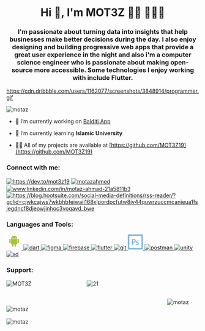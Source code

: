 <h1 align="center">Hi 👋, I'm MOT3Z 👋🏼 👨🏻‍💻</h1>
<h3 align="center">I'm passionate about turning data into insights that help businesses make better decisions during the day. I also enjoy designing and building progressive web apps that provide a great user experience in the night and also i'm a computer science engineer who is passionate about making open-source more accessible. Some technologies I enjoy working with include Flutter.</h3>

https://cdn.dribbble.com/users/1162077/screenshots/3848914/programmer.gif

<p align="left"> <img src="https://komarev.com/ghpvc/?username=motaz&label=Profile%20views&color=0e75b6&style=flat" alt="motaz" /> </p>

- 🔭 I’m currently working on [Balditi App](https://github.com/MOT3Z19/Graduation-Project.git)

- 🌱 I’m currently learning **Islamic University**

- 👨‍💻 All of my projects are available at [https://github.com/MOT3Z19](https://github.com/MOT3Z19)

<h3 align="left">Connect with me:</h3>
<p align="left">
<a href="https://dev.to/https://dev.to/mot3z19" target="blank"><img align="center" src="https://raw.githubusercontent.com/rahuldkjain/github-profile-readme-generator/master/src/images/icons/Social/devto.svg" alt="https://dev.to/mot3z19" height="30" width="40" /></a>
<a href="https://twitter.com/motazahmed" target="blank"><img align="center" src="https://raw.githubusercontent.com/rahuldkjain/github-profile-readme-generator/master/src/images/icons/Social/twitter.svg" alt="motazahmed" height="30" width="40" /></a>
<a href="https://linkedin.com/in/www.linkedin.com/in/motaz-ahmad-21a5811b3" target="blank"><img align="center" src="https://raw.githubusercontent.com/rahuldkjain/github-profile-readme-generator/master/src/images/icons/Social/linked-in-alt.svg" alt="www.linkedin.com/in/motaz-ahmad-21a5811b3" height="30" width="40" /></a>
<a href="/https://blog.hootsuite.com/social-media-definitions/rss-reader/?gclid=cjwkcajws7wkbhbfeiwaii168xlpordpcfutw8jv44quwrzuccmcanieua1fsjegdncf8djeowjinhoc3voqavd_bwe" target="blank"><img align="center" src="https://raw.githubusercontent.com/rahuldkjain/github-profile-readme-generator/master/src/images/icons/Social/rss.svg" alt="https://blog.hootsuite.com/social-media-definitions/rss-reader/?gclid=cjwkcajws7wkbhbfeiwaii168xlpordpcfutw8jv44quwrzuccmcanieua1fsjegdncf8djeowjinhoc3voqavd_bwe" height="30" width="40" /></a>
</p>

<h3 align="left">Languages and Tools:</h3>
<p align="left"> <a href="https://developer.android.com" target="_blank" rel="noreferrer"> <img src="https://raw.githubusercontent.com/devicons/devicon/master/icons/android/android-original-wordmark.svg" alt="android" width="40" height="40"/> </a> <a href="https://dart.dev" target="_blank" rel="noreferrer"> <img src="https://www.vectorlogo.zone/logos/dartlang/dartlang-icon.svg" alt="dart" width="40" height="40"/> </a> <a href="https://www.figma.com/" target="_blank" rel="noreferrer"> <img src="https://www.vectorlogo.zone/logos/figma/figma-icon.svg" alt="figma" width="40" height="40"/> </a> <a href="https://firebase.google.com/" target="_blank" rel="noreferrer"> <img src="https://www.vectorlogo.zone/logos/firebase/firebase-icon.svg" alt="firebase" width="40" height="40"/> </a> <a href="https://flutter.dev" target="_blank" rel="noreferrer"> <img src="https://www.vectorlogo.zone/logos/flutterio/flutterio-icon.svg" alt="flutter" width="40" height="40"/> </a> <a href="https://git-scm.com/" target="_blank" rel="noreferrer"> <img src="https://www.vectorlogo.zone/logos/git-scm/git-scm-icon.svg" alt="git" width="40" height="40"/> </a> <a href="https://www.photoshop.com/en" target="_blank" rel="noreferrer"> <img src="https://raw.githubusercontent.com/devicons/devicon/master/icons/photoshop/photoshop-line.svg" alt="photoshop" width="40" height="40"/> </a> <a href="https://postman.com" target="_blank" rel="noreferrer"> <img src="https://www.vectorlogo.zone/logos/getpostman/getpostman-icon.svg" alt="postman" width="40" height="40"/> </a> <a href="https://unity.com/" target="_blank" rel="noreferrer"> <img src="https://www.vectorlogo.zone/logos/unity3d/unity3d-icon.svg" alt="unity" width="40" height="40"/> </a> <a href="https://www.adobe.com/products/xd.html" target="_blank" rel="noreferrer"> <img src="https://cdn.worldvectorlogo.com/logos/adobe-xd.svg" alt="xd" width="40" height="40"/> </a> </p>

<h3 align="left">Support:</h3>
<p><a href="https://www.buymeacoffee.com/MOT3Z"> <img align="left" src="https://cdn.buymeacoffee.com/buttons/v2/default-yellow.png" height="50" width="210" alt="MOT3Z" /></a><a href="https://ko-fi.com/21"> <img align="left" src="https://cdn.ko-fi.com/cdn/kofi3.png?v=3" height="50" width="210" alt="21" /></a></p><br><br>

<p><img align="left" src="https://github-readme-stats.vercel.app/api/top-langs?username=motaz&show_icons=true&locale=en&layout=compact" alt="motaz" /></p>

<p>&nbsp;<img align="center" src="https://github-readme-stats.vercel.app/api?username=motaz&show_icons=true&locale=en" alt="motaz" /></p>

<p><img align="center" src="https://github-readme-streak-stats.herokuapp.com/?user=motaz&" alt="motaz" /></p>
